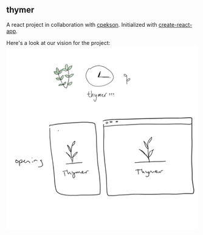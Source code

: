 ## thymer

A react project in collaboration with [cpekson](https://carapekson.com/). Initialized with [create-react-app](https://github.com/facebook/create-react-app).

Here's a look at our vision for the project:
![alt text](https://github.com/villama/thymer/blob/master/readme-imgs/sketch.png "Logo Title Text 1")

